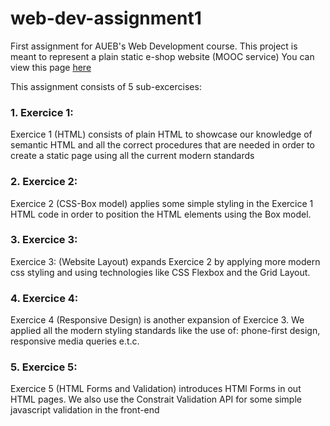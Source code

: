 # web-dev-assignment1
First assignment for AUEB's Web Development course. This project is meant to represent a plain static e-shop website (MOOC service)
You can view this page  [here](https://giannisprof.github.io/web-dev-assignment1/assignment-1/index.html)

This assignment consists of 5 sub-excercises: 

### 1. Exercice 1: 
  Exercice 1 (HTML) consists of plain HTML to showcase our knowledge of semantic HTML and all the correct procedures that are needed in order to create a static page       using all the current modern standards

### 2. Exercice 2: 
  Exercice 2 (CSS-Box model) applies some simple styling in the Exercice 1 HTML code in order to position the HTML elements using the Box model.

### 3. Exercice 3:
  Exercice 3: (Website Layout) expands Exercice 2 by applying more modern css styling and using technologies like CSS Flexbox and the Grid Layout.
 
### 4. Exercice 4: 
   Exercice 4 (Responsive Design) is another expansion of Exercice 3. We applied all the modern styling standards like the use of: phone-first design, responsive media 
   queries e.t.c.
 
### 5. Exercice 5:
   Exercice 5 (HTML Forms and Validation) introduces HTMl Forms in out HTML pages. We also use the Constrait Validation API for some simple javascript validation in the    front-end
    
